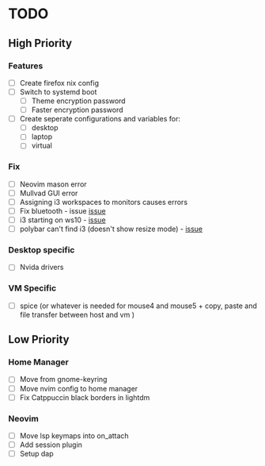 # TODO

## High Priority

### Features

- [ ] Create firefox nix config
- [ ] Switch to systemd boot
  - [ ] Theme encryption password
  - [ ] Faster encryption password
- [ ] Create seperate configurations and variables for:
  - [ ] desktop
  - [ ] laptop
  - [ ] virtual

### Fix

- [ ] Neovim mason error
- [ ] Mullvad GUI error
- [ ] Assigning i3 workspaces to monitors causes errors
- [ ] Fix bluetooth - issue [issue](https://github.com/NixOS/nixpkgs/issues/170573)
- [ ] i3 starting on ws10 - [issue](https://github.com/nix-community/home-manager/issues/695)
- [ ] polybar can't find i3 (doesn't show resize mode) - [issue](https://github.com/nix-community/home-manager/issues/213)

### Desktop specific

- [ ] Nvida drivers

### VM Specific

- [ ] spice (or whatever is needed for mouse4 and mouse5 + copy, paste and file transfer between host and vm )

## Low Priority

### Home Manager

- [ ] Move from gnome-keyring
- [ ] Move nvim config to home manager
- [ ] Fix Catppuccin black borders in lightdm

### Neovim

- [ ] Move lsp keymaps into on_attach
- [ ] Add session plugin
- [ ] Setup dap
